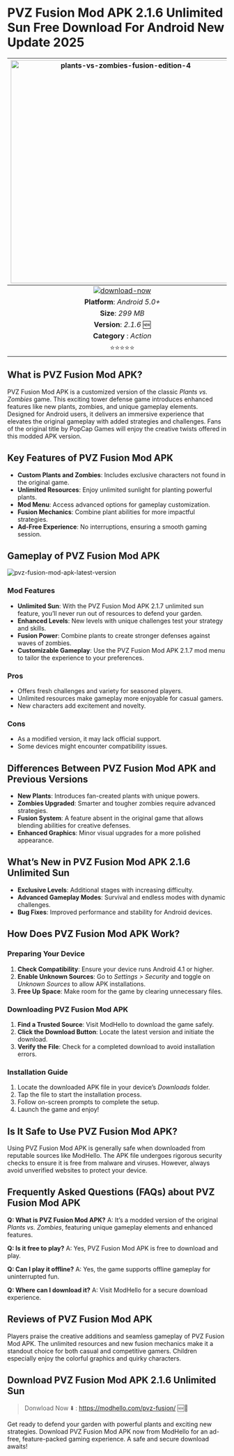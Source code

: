 # PVZ Fusion Mod APK 2.1.6 Unlimited Sun Free Download For Android New Update 2025

|<img width="512" alt="plants-vs-zombies-fusion-edition-4" src="https://github.com/user-attachments/assets/7ec0b6df-4734-42a9-8d22-b2df947217ff" />| 
|:-------------------------------------------------:|
[![download-now](https://github.com/user-attachments/assets/22657e67-9d2d-46af-a41a-5d365d2ddc1f)](https://modhello.com/pvz-fusion/)  |
| **Platform**: *Android 5.0+*                     
| **Size**: *299 MB*                                                  
| **Version**: *2.1.6* 🆕    |
| **Category** : *Action* |
| ⭐️⭐️⭐️⭐️⭐️ |

## What is PVZ Fusion Mod APK?
PVZ Fusion Mod APK is a customized version of the classic *Plants vs. Zombies* game. This exciting tower defense game introduces enhanced features like new plants, zombies, and unique gameplay elements. Designed for Android users, it delivers an immersive experience that elevates the original gameplay with added strategies and challenges. Fans of the original title by PopCap Games will enjoy the creative twists offered in this modded APK version.

## Key Features of PVZ Fusion Mod APK
- **Custom Plants and Zombies**: Includes exclusive characters not found in the original game.
- **Unlimited Resources**: Enjoy unlimited sunlight for planting powerful plants.
- **Mod Menu**: Access advanced options for gameplay customization.
- **Fusion Mechanics**: Combine plant abilities for more impactful strategies.
- **Ad-Free Experience**: No interruptions, ensuring a smooth gaming session.

## Gameplay of PVZ Fusion Mod APK

![pvz-fusion-mod-apk-latest-version](https://github.com/user-attachments/assets/cd145917-0ab0-42ea-a17c-1bb01133661e)


### Mod Features
- **Unlimited Sun**: With the PVZ Fusion Mod APK 2.1.7 unlimited sun feature, you’ll never run out of resources to defend your garden.
- **Enhanced Levels**: New levels with unique challenges test your strategy and skills.
- **Fusion Power**: Combine plants to create stronger defenses against waves of zombies.
- **Customizable Gameplay**: Use the PVZ Fusion Mod APK 2.1.7 mod menu to tailor the experience to your preferences.

### Pros
- Offers fresh challenges and variety for seasoned players.
- Unlimited resources make gameplay more enjoyable for casual gamers.
- New characters add excitement and novelty.

### Cons
- As a modified version, it may lack official support.
- Some devices might encounter compatibility issues.

## Differences Between PVZ Fusion Mod APK and Previous Versions
- **New Plants**: Introduces fan-created plants with unique powers.
- **Zombies Upgraded**: Smarter and tougher zombies require advanced strategies.
- **Fusion System**: A feature absent in the original game that allows blending abilities for creative defenses.
- **Enhanced Graphics**: Minor visual upgrades for a more polished appearance.

## What’s New in PVZ Fusion Mod APK 2.1.6 Unlimited Sun
- **Exclusive Levels**: Additional stages with increasing difficulty.
- **Advanced Gameplay Modes**: Survival and endless modes with dynamic challenges.
- **Bug Fixes**: Improved performance and stability for Android devices.

## How Does PVZ Fusion Mod APK Work?

### Preparing Your Device
1. **Check Compatibility**: Ensure your device runs Android 4.1 or higher.
2. **Enable Unknown Sources**: Go to *Settings > Security* and toggle on *Unknown Sources* to allow APK installations.
3. **Free Up Space**: Make room for the game by clearing unnecessary files.

### Downloading PVZ Fusion Mod APK
1. **Find a Trusted Source**: Visit ModHello to download the game safely.
2. **Click the Download Button**: Locate the latest version and initiate the download.
3. **Verify the File**: Check for a completed download to avoid installation errors.

### Installation Guide
1. Locate the downloaded APK file in your device’s *Downloads* folder.
2. Tap the file to start the installation process.
3. Follow on-screen prompts to complete the setup.
4. Launch the game and enjoy!

## Is It Safe to Use PVZ Fusion Mod APK?
Using PVZ Fusion Mod APK is generally safe when downloaded from reputable sources like ModHello. The APK file undergoes rigorous security checks to ensure it is free from malware and viruses. However, always avoid unverified websites to protect your device.

## Frequently Asked Questions (FAQs) about PVZ Fusion Mod APK

**Q: What is PVZ Fusion Mod APK?**
A: It’s a modded version of the original *Plants vs. Zombies*, featuring unique gameplay elements and enhanced features.

**Q: Is it free to play?**
A: Yes, PVZ Fusion Mod APK is free to download and play.

**Q: Can I play it offline?**
A: Yes, the game supports offline gameplay for uninterrupted fun.

**Q: Where can I download it?**
A: Visit ModHello for a secure download experience.

## Reviews of PVZ Fusion Mod APK
Players praise the creative additions and seamless gameplay of PVZ Fusion Mod APK. The unlimited resources and new fusion mechanics make it a standout choice for both casual and competitive gamers. Children especially enjoy the colorful graphics and quirky characters.

## Download PVZ Fusion Mod APK 2.1.6 Unlimited Sun

>Donwload Now ⬇️ : https://modhello.com/pvz-fusion/  🆕📲

Get ready to defend your garden with powerful plants and exciting new strategies. Download PVZ Fusion Mod APK now from ModHello for an ad-free, feature-packed gaming experience. A safe and secure download awaits!

